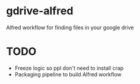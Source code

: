# gdrive-alfred
Alfred workflow for finding files in your google drive

# TODO
* Freeze logic so ppl don't need to install crap
* Packaging pipeline to build Alfred workflow
